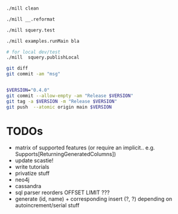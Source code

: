 


```sh


./mill clean

./mill __.reformat

./mill squery.test

./mill examples.runMain bla

# for local dev/test
./mill  squery.publishLocal

git diff
git commit -am "msg"


$VERSION="0.4.0"
git commit --allow-empty -am "Release $VERSION"
git tag -a $VERSION -m "Release $VERSION"
git push  --atomic origin main $VERSION


```

# TODOs

- matrix of supported features (or require an implicit.. e.g. Supports[ReturningGeneratedColumns])
- update scastie!
- write tutorials
- privatize stuff
- neo4j
- cassandra
- sql parser reorders OFFSET LIMIT ???
- generate (id, name) + corresponding insert (?, ?)
    depending on autoincrement/serial stuff